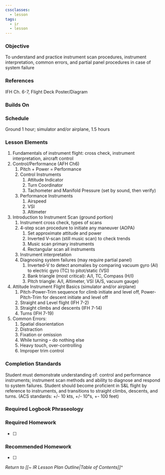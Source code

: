 ```yaml
---
cssclasses:
  - lesson
tags:
  - ir
  - lesson
---
```

### Objective
To understand and practice instrument scan procedures, instrument interpretation, common errors, and partial panel procedures in case of system failure 

### References
IFH Ch. 6-7, Flight Deck Poster/Diagram

### Builds On

### Schedule
Ground 1 hour; simulator and/or airplane, 1.5 hours 

### Lesson Elements
1. Fundamentals of instrument flight: cross check, instrument interpretation, aircraft control
2. Control/Performance (AFH Ch6)
	1.  Pitch + Power = Performance
	2. Control Instruments
		1. Attitude Indicator
		2. Turn Coordinator
		3. Tachometer and Manifold Pressure (set by sound, then verify)
	3. Performance Instruments
		1. Airspeed
		2. VSI
		3. Altimeter
3. Introduction to Instrument Scan (ground portion) 
	1. Instrument cross check, types of scans 
	2. 4-step scan procedure to initiate any maneuver (AOPA)
		1. Set approximate attitude and power 
		2. Inverted V-scan (still music scan) to check trends 
		3. Music scan primary instruments 
		4. Rectangular scan all instruments 
	3. Instrument interpretation 
	4. Diagnosing system failures (may require partial panel)
		1. Inverted-V to detect anomalies by comparing vacuum gyro (AI) to electric gyro (TC) to pitot/static (VSI)
		2. Bank triangle (most critical): A/I, TC, Compass (H/I) 
		3. Pitch triangle: A/I, Altimeter, VSI (A/S, vacuum gauge) 
4. Attitude Instrument Flight Basics (simulator and/or airplane) 
	1. Pitch-Power-Trim sequence for climb initiate and level off, Power-Pitch-Trim for descent initiate and level off
	2. Straight and Level flight (IFH 7-2)
	3. Straight climbs and descents (IFH 7-14)
	4. Turns (IFH 7-19)
5. Common Errors: 
	1. Spatial disorientation 
	2. Distraction 
	3. Fixation or omission 
	4. While turning – do nothing else 
	5. Heavy touch, over-controlling 
	6. Improper trim control 


  

### Completion Standards
Student must demonstrate understanding of: control and performance instruments; instrument scan methods and ability to diagnose and respond to system failures. Student should become proficient in S&L flight by reference to instruments, and transitions to straight climbs, descents, and turns. (ACS standards: +/- 10 kts, +/- 10°s, +- 100 feet)

### Required Logbook Phraseology

### Required Homework
- [ ] 

### Recommended Homework
- [ ] 

*Return to [[~ IR Lesson Plan Outline|Table of Contents]]^*